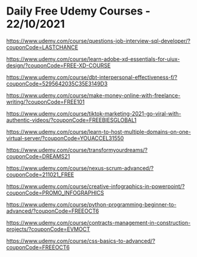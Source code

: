 # Daily Free Udemy Courses - 22/10/2021

https://www.udemy.com/course/questions-job-interview-sql-developer/?couponCode=LASTCHANCE
https://www.udemy.com/course/learn-adobe-xd-essentials-for-uiux-design/?couponCode=FREE-XD-COURSE
https://www.udemy.com/course/dbt-interpersonal-effectiveness-f/?couponCode=5295642035C35E3149D3
https://www.udemy.com/course/make-money-online-with-freelance-writing/?couponCode=FREE101
https://www.udemy.com/course/tiktok-marketing-2021-go-viral-with-authentic-videos/?couponCode=FREEBIESGLOBAL1
https://www.udemy.com/course/learn-to-host-multiple-domains-on-one-virtual-server/?couponCode=YOUACCEL31550
https://www.udemy.com/course/transformyourdreams/?couponCode=DREAMS21
https://www.udemy.com/course/nexus-scrum-advanced/?couponCode=211021_FREE
https://www.udemy.com/course/creative-infographics-in-powerpoint/?couponCode=PROMO_INFOGRAPHICS
https://www.udemy.com/course/python-programming-beginner-to-advanced/?couponCode=FREEOCT6
https://www.udemy.com/course/contracts-management-in-construction-projects/?couponCode=EVMOCT
https://www.udemy.com/course/css-basics-to-advanced/?couponCode=FREEOCT6
